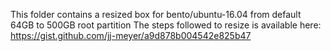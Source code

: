 This folder contains a resized box for bento/ubuntu-16.04 from default 64GB to 500GB root partition
The steps followed to resize is available here: https://gist.github.com/jj-meyer/a9d878b004542e825b47

